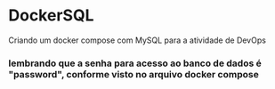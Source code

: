 # DockerSQL

Criando um docker compose com MySQL para a atividade de DevOps
### lembrando que a senha para acesso ao banco de dados é "password", conforme visto no arquivo docker compose
